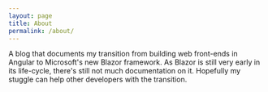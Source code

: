 ```yaml
---
layout: page
title: About
permalink: /about/
---
```


A blog that documents my transition from building web front-ends in Angular to Microsoft's new Blazor framework. As Blazor is still very early in its life-cycle, there's still not much documentation on it. Hopefully my stuggle can help other developers with the transition.
